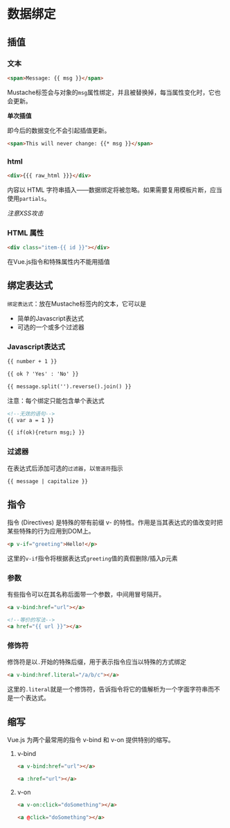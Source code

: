 # 数据绑定

## 插值

### 文本

```html
<span>Message: {{ msg }}</span>
```

Mustache标签会与对象的`msg`属性绑定，并且被替换掉，每当属性变化时，它也会更新。

**单次插值**

即今后的数据变化不会引起插值更新。

```html
<span>This will never change: {{* msg }}</span>
```

### html

```html
<div>{{{ raw_html }}}</div>
```

内容以 HTML 字符串插入——数据绑定将被忽略。如果需要复用模板片断，应当使用`partials`。

*注意XSS攻击*

### HTML 属性

```html
<div class="item-{{ id }}"></div>
```

在Vue.js指令和特殊属性内不能用插值

## 绑定表达式

`绑定表达式`：放在Mustache标签内的文本，它可以是

* 简单的Javascript表达式
* 可选的一个或多个过滤器

### Javascript表达式

```html
{{ number + 1 }}

{{ ok ? 'Yes' : 'No' }}

{{ message.split('').reverse().join() }}
```

注意：每个绑定只能包含单个表达式

```html
<!--无效的语句-->
{{ var a = 1 }}

{{ if(ok){return msg;} }}
```

### 过滤器

在表达式后添加可选的`过滤器`，以`管道符`指示

```html
{{ message | capitalize }}
```

## 指令

指令 (Directives) 是特殊的带有前缀 v- 的特性。作用是当其表达式的值改变时把某些特殊的行为应用到DOM上。

```html
<p v-if="greeting">Hello!</p>
```

这里的`v-if`指令将根据表达式`greeting`值的真假删除/插入p元素

### 参数

有些指令可以在其名称后面带一个参数，中间用冒号隔开。

```html
<a v-bind:href="url"></a>

<!--等价的写法-->
<a href="{{ url }}"></a>
```

### 修饰符

修饰符是以`.`开始的特殊后缀，用于表示指令应当以特殊的方式绑定

```html
<a v-bind:href.literal="/a/b/c"></a>
```

这里的`.literal`就是一个修饰符，告诉指令将它的值解析为一个字面字符串而不是一个表达式。

## 缩写

Vue.js 为两个最常用的指令 v-bind 和 v-on 提供特别的缩写。

1. v-bind

    ```html
    <a v-bind:href="url"></a>

    <a :href="url"></a>
    ```

2. v-on

    ```html
    <a v-on:click="doSomething"></a>

    <a @click="doSomething"></a>
    ```


